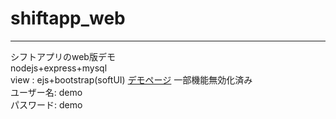 # shiftapp_web 
---
シフトアプリのweb版デモ  
nodejs+express+mysql  
view : ejs+bootstrap(softUI)
[デモページ](https://yuhi.tokyo/demo/shift) 一部機能無効化済み  
ユーザー名: demo  
パスワード: demo  
